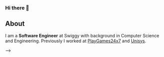 ### Hi there 👋
## About
I am a **Software Engineer** at Swiggy with background in Computer Science and Engineering. Previously I worked at [PlayGames24x7](https://www.games24x7.com//) and [Unisys](https://www.unisys.com/).

<!-- Approximately two thirds of my work is supporting open source and much of that is within the [Google Maps GitHub organization](https://github.com/googlemaps). The remainder of my development work is internal to Google and focused on fixing bugs, enabling new features, and creating processes that create a better development experience.

I currently work remotely from home in beautiful [Durango, CO](https://www.google.com/maps/place/Durango,+CO).

## Open Source Development Stats
I am active on GitHub and track some of my development activity for open source.

![jpoehnelt's github stats](https://github-readme-stats.vercel.app/api?username=jpoehnelt&show_icons=true&&theme=nord&hide_border=true&count_private=true&hide=issues&custom_title=Github%20Stats)

![jpoehnelt's wakatime stats](https://github-readme-stats.vercel.app/api/wakatime?username=jpoehnelt&layout=compact&theme=nord&hide_border=true&custom_title=Other%20Stats)

## Blog posts
I have an infrequently used blog on Medium(need to switch to GatsbyJS) with some of the latest posts below.

BLOG-POST-LIST:START
- [Upgrading to Starlink](https://jpoehnelt.medium.com/upgrading-to-starlink-bc6d4cd7e32a?source=rss-89eb24916480------2)
- [Automate Email Bankruptcy using Apps Script](https://jpoehnelt.medium.com/automate-email-bankruptcy-using-apps-script-167670186844?source=rss-89eb24916480------2)
- [Secrets Sync Github Action](https://jpoehnelt.medium.com/secrets-sync-github-action-d185963f4f3e?source=rss-89eb24916480------2)
- [Client Library API Wrappers](https://jpoehnelt.medium.com/client-library-api-wrappers-47c27dbfe0d3?source=rss-89eb24916480------2)
- [SemVer: Don’t be afraid of Major Versions](https://jpoehnelt.medium.com/semver-dont-be-afraid-of-major-versions-de352b04169e?source=rss-89eb24916480------2)
BLOG-POST-LIST:END

<!-- ## Follow Me
I am not very active on social media, but ...

[![](https://img.shields.io/badge/GitHub-%2312100E.svg?&style=for-the-badge&logo=Github&logoColor=white)](https://github.com/jpoehnelt)
[![](https://img.shields.io/badge/linkedin-%230077B5.svg?&style=for-the-badge&logo=linkedin&logoColor=white)](https://www.linkedin.com/in/justin-poehnelt)
[![](https://img.shields.io/badge/medium-%2312100E.svg?&style=for-the-badge&logo=medium&logoColor=white)](https://jpoehnelt.medium.com/)
[![](https://img.shields.io/badge/twitter-%231DA1F2.svg?&style=for-the-badge&logo=twitter&logoColor=white)](https://twitter.com/jpoehnelt --> -->

<!--
**sanusatyadarshi/sanusatyadarshi** is a ✨ _special_ ✨ repository because its `README.md` (this file) appears on your GitHub profile.

Here are some ideas to get you started:

- 🔭 I’m currently working on ...
- 🌱 I’m currently learning ...
- 👯 I’m looking to collaborate on ...
- 🤔 I’m looking for help with ...
- 💬 Ask me about ...
- 📫 How to reach me: ...
- 😄 Pronouns: ...
- ⚡ Fun fact: ...
-->
